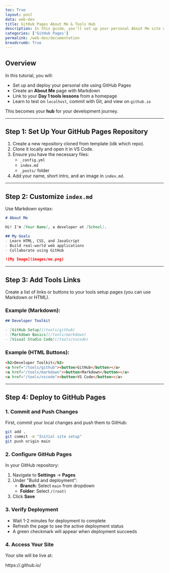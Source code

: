 ```yaml
---
toc: True
layout: post
data: web-dev
title: GitHub Pages About Me & Tools Hub
description: In this guide, you'll set up your personal About Me site using GitHub Pages and create a homepage to organize and link to your Week 1 tools lessons. By the end, you'll have a deployed website that documents your development setup and serves as a launchpad for future projects.
categories: ['GitHub Pages']
permalink: /web-dev/documentation
breadcrumb: True
---
```


## Overview

In this tutorial, you will:
- Set up and deploy your personal site using GitHub Pages
- Create an **About Me** page with Markdown
- Link to your **Day 1 tools lessons** from a homepage
- Learn to test on `localhost`, commit with Git, and view on `github.io`

This becomes your **hub** for your development journey.

---

## Step 1: Set Up Your GitHub Pages Repository

1. Create a new repository cloned from template (idk which repo).
2. Clone it locally and open it in VS Code.
3. Ensure you have the necessary files:
   - `_config.yml`
   - `index.md`
   - `_posts/` folder
4. Add your name, short intro, and an image in `index.md`.

---

## Step 2: Customize `index.md`

Use Markdown syntax:

```markdown
# About Me

Hi! I'm [Your Name], a developer at [School].

## My Goals
- Learn HTML, CSS, and JavaScript
- Build real-world web applications
- Collaborate using GitHub

![My Image](images/me.png)
```
---

## Step 3: Add Tools Links

Create a list of links or buttons to your tools setup pages (you can use Markdown or HTML).

### Example (Markdown):

```markdown
## Developer Toolkit

- [GitHub Setup](/tools/github)
- [Markdown Basics](/tools/markdown)
- [Visual Studio Code](/tools/vscode)
``` 

### Example (HTML Buttons):

```html
<h2>Developer Toolkit</h2>
<a href="/tools/github"><button>GitHub</button></a>
<a href="/tools/markdown"><button>Markdown</button></a>
<a href="/tools/vscode"><button>VS Code</button></a>
```
---
## Step 4: Deploy to GitHub Pages

### 1. Commit and Push Changes
First, commit your local changes and push them to GitHub:

```bash
git add .
git commit -m "Initial site setup"
git push origin main
```
### 2. Configure GitHub Pages

In your GitHub repository:

1. Navigate to **Settings** → **Pages**
2. Under "Build and deployment":
   - **Branch**: Select `main` from dropdown
   - **Folder**: Select `/(root)`
3. Click **Save**

### 3. Verify Deployment

- Wait 1-2 minutes for deployment to complete
- Refresh the page to see the active deployment status
- A green checkmark will appear when deployment succeeds

### 4. Access Your Site

Your site will be live at:

https://<username>.github.io/<repository>